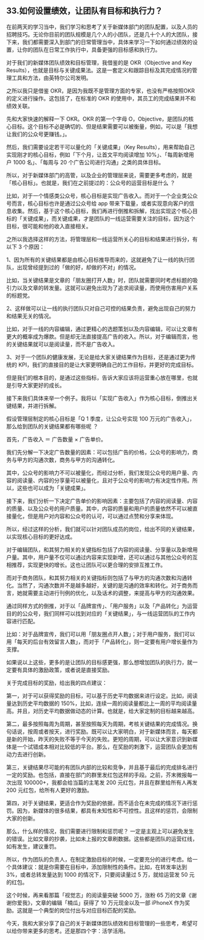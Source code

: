 ## 33.如何设置绩效，让团队有目标和执行力？
在前两天的学习当中，我们学习和思考了关于新媒体部门的团队配置，以及人员的招聘技巧。无论你目前的团队规模是几个人的小团队，还是几十个人的大团队，接下来，我们都需要深入到部门的日常管理当中，具体来学习一下如何通过绩效的设置，让你的团队在日常工作执行中，具备更强的目标感和执行力。


对于我们的新媒体团队绩效和目标管理，我借鉴的是 OKR（Objective and Key Results），也就是目标与关键成果法。这是一套定义和跟踪目标及其完成情况的管理工具和方法，由英特尔公司发明。


之所以我只是借鉴 OKR，是因为我既不是管理方面的专家，也没有严格按照OKR 的定义进行操作。这包括了，在标准的 OKR 的使用中，其员工的完成结果并不和绩效关联。


先和大家快速的解释一下 OKR。OKR 的第一个字母 O，Objective，是团队的核心目标。这个目标不必是确切的、但是结果需要可以被衡量，例如，可以是「我想让我们的公众号更赚钱。」。


然后，我们需要设定若干可以量化的「关键成果」（Key Results），用来帮助自己实现刚才的核心目标，例如「下个月，让首文平均阅读增加 10%」、「每周新增用户 1000 名」、「每周与 20 个广告公司进行沟通」之类的具体目标。


所以，对于新媒体部门的高管，以及企业的管理层来说，需要更多考虑的，就是「核心目标」。也就是，我们在之前提过的：公众号的运营目标是什么 ？


比如，对于一个情感类公众号，核心目标是实现广告收入。而对于一个企业类公众号而言，核心目标也许是通过公众号给 app 带来下载量，或者实现意向客户的信息收集。然后，基于这个核心目标，我们再进行倒推和拆解，找出实现这个核心目标的「关键成果」，而关键成果，才是团队的一线运营需要关注的目标，因为这个目标，很可能和他的收入直接相关。


之所以我选择这样的方法，将管理层和一线运营所关心的目标和结果进行拆分，有以下 3 个原因：


1、因为所有的关键结果都是由核心目标推导而来的，这就避免了让一线的执行团队，出现曾经提到过的「做的好，却做的不对」的情况。


比如，当关键结果是文章的「朋友圈打开人数」时，团队就需要同时考虑标题的吸引力以及文章的转发量。这就可以避免出现为了追求阅读量，而使用伤害用户关系的标题党。


2、这样做可以让一线的执行团队只对自己可控的结果负责，避免出现自己的努力和结果无关的情况。


比如，对于一线的内容编辑，通过更精心的选题策划以及内容编辑，可以让文章有更大的概率成为爆款。但是却无法直接提高广告的收入。所以，对于编辑而言，他的关键结果就可以是阅读量，而不是广告收入。


3、对于一个团队的健康发展，无论是给大家关键结果作为目标，还是通过更为传统的 KPI，我们的直接目的是让大家更明确自己的工作目标，并更好的完成目标。


但是我们的根本目的，是通过这些指标，告诉大家应该将运营重心放在哪里，也就是引导大家更好的成长。


接下来我们具体来举一个例子。我将以「实现广告收入」作为核心目标，倒推出关键结果，并进行拆解。


假设管理层制定的核心目标是「Q 1 季度，让公众号实现 100 万元的广告收入」，那么给到团队的关键结果都有哪些呢 ？


首先，广告收入 ＝ 广告数量 × 广告单价。


我们先分解一下决定广告数量的因素：可以包括广告的价格，公众号的影响力，商务与甲方的沟通次数，商务与甲方的沟通转化。


其中，公众号的影响力不可以被量化，而经过分析，我们发现公众号的用户量、内容的阅读量、内容的分享量可以被量化，且对于公众号的影响力有决定性作用。所以，这些也可以成为「关键成果」。


接下来，我们分析一下决定广告单价的影响因素：主要包括了内容的阅读量、内容的质量、以及公众号的用户质量。其中，内容的质量和用户的质量依然不可以被直接量化，但是用户对内容和公众号的认可，可以通过点赞和分享来体现。


所以，经过这样的分析，我们就可以针对团队成员的岗位，给出不同的关键结果，以实现核心目标的更好达成。


对于编辑团队，和其努力相关的关键指标包括了内容的阅读量、分享量以及新增用户量。其中，用户量不仅可以通过内容来实现新增，还可以通过与其他公众号的互相推荐，实现更快的增长。这也让团队可以更合理的安排互推工作。


而对于商务团队，和其努力相关的关键指标则包括了与甲方的沟通次数和沟通转化。当然了，沟通次数并不是越多越好，关键的是沟通的效率和转化。对于商务而言，她就需要主动进行刊例的优化，以及话术的调整，来提高与甲方的沟通效果。


通过同样方式的倒推，对于以「品牌宣传」、「用户服务」以及「产品转化」为运营目的的公众号，我们同样可以找到对应的「关键结果」，与一线运营团队的工作内容进行匹配。


比如：对于品牌宣传，我们可以用「朋友圈点开人数」；对于用户服务，我们可以用「每天的后台有效留言人数」，而对于「产品转化」，则一定要有用户增长量作为支撑。


如果说以上这些，更多的是让团队的目标感更强，那么想增加团队的执行力，就一定要有具体的激励政策，或者说是直接奖励。


关于完成目标的奖励，给出我的四点建议：


第一，对于可以获得奖励的目标，可以基于历史平均数据来进行设定。比如，阅读量达到历史平均数据的 150%，比如，连续一周的阅读量都比上一周的平均阅读量高。并且，对历史平均数据做动态的计算。也就是，给大家定制的目标越来越高。


第二，最多按照每周为周期，甚至按照每天为周期，考核关键结果的完成情况。换句话说，按周或者按天，进行奖励。既可以让大家明白，对于新媒体而言，每天都是新的开始，昨天的失败不等于今天的失败。更短的周期，可以让大家意识到新媒体是一个试错成本相对比较低的平台。那么，在奖励的刺激下，运营团队会更加有动力去进行创新。


第三，关键结果尽可能的有团队内部的比较和竞争，并且基于最后的完成排名进行一定的奖励。也包括，直接在部门的群里发红包这样的手段。之前，芥末微报每一次出现 100000+，我都会给当篇的主笔发 200 元红包，并且在群里给所有人再发 200 元红包，给所有人更好的激励。


第四，对于关键结果，更适合作为奖励的依据，而不适合在未完成的情况下进行惩罚。因为，新媒体的很多结果，都具有未知性和不可控性。且这样的惩罚，会限制大家的创新。


那么，什么样的情况，我们需要进行限制和惩罚呢？ 一定是主观上可以避免发生的错误。比如文章的抄袭，比如未上报的文章刷数据。这些都是团队的运营红线，如有发生，建议重罚。


所以，作为团队的负责人，在制定激励目标的时候，一定要充分的进行考虑。给一个具体建议：就是你需要在目标中，添加限制性的条件。比如，在转发率达到3%，或者总转发量达到 1000 的情况下，只要阅读量过 5 万，就给运营发 50 元的红包。


这个时候，再来看那篇「视觉志」的阅读量突破 5000 万，涨粉 65 万的文章《谢谢你爱我》，文章的编辑「楠瓜」获得了 10 万元现金以及一部 iPhoneX 作为奖励。这就是一个典型的岗位付出与对应目标匹配的奖励。


今天，我和大家分享了自己的关于新媒体团队绩效和目标管理的一些思考，希望可以给你带来更多的思考。还是那四个字：活学活用。

